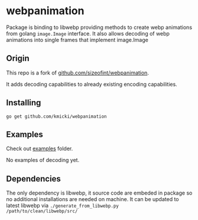 # webpanimation  
Package is binding to libwebp providing methods to create webp animations from golang `image.Image` interface.
It also allows decoding of webp animations into single frames that implement image.Image

## Origin
This repo is a fork of [github.com/sizeofint/webpanimation](github.com/sizeofint/webpanimation). 

It adds decoding capabilities to already existing encoding capabilities.

## Installing
`go get github.com/kmicki/webpanimation`

## Examples
Check out [examples](examples) folder.

No examples of decoding yet.

## Dependencies
The only dependency is libwebp, it source code are embeded in package so no additional installations are needed on machine. It can be updated to latest libwebp via ```./generate_from_libwebp.py /path/to/clean/libwebp/src/```
